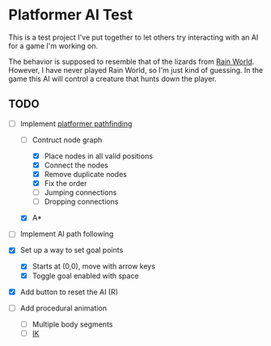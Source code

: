 # Platformer AI Test

This is a test project I've put together to let others try interacting with an AI for a game I'm working on.

The behavior is supposed to resemble that of the lizards from [Rain World](https://store.steampowered.com/app/312520/Rain_World/). However, I have never played Rain World, so I'm just kind of guessing. In the game this AI will control a creature that hunts down the player.

## TODO

- [ ] Implement [platformer pathfinding](https://www.youtube.com/watch?v=kNI2I8kzpnE&t=123s)

  - [ ] Contruct node graph

    - [x] Place nodes in all valid positions
    - [x] Connect the nodes
    - [x] Remove duplicate nodes
    - [x] Fix the order
    - [ ] Jumping connections
    - [ ] Dropping connections

  - [x] A\*

- [ ] Implement AI path following

- [x] Set up a way to set goal points

  - [x] Starts at (0,0), move with arrow keys
  - [x] Toggle goal enabled with space

- [x] Add button to reset the AI (R)
- [ ] Add procedural animation

  - [ ] Multiple body segments
  - [ ] [IK](https://youtu.be/wgpgNLEEpeY)
